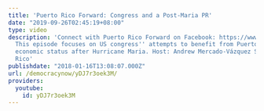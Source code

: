 ```yaml
---
title: 'Puerto Rico Forward: Congress and a Post-Maria PR'
date: "2019-09-26T02:45:19+08:00"
type: video
description: 'Connect with Puerto Rico Forward on Facebook: https://www.facebook.com/puertoricoforward
  This episode focuses on US congress'' attempts to benefit from Puerto Rico''s vulnerable
  economic status after Hurricane Maria. Host: Andrew Mercado-Vázquez San Juan, Puerto
  Rico'
publishdate: "2018-01-16T13:08:07.000Z"
url: /democracynow/yDJ7r3oek3M/
providers:
  youtube:
    id: yDJ7r3oek3M
---
```


